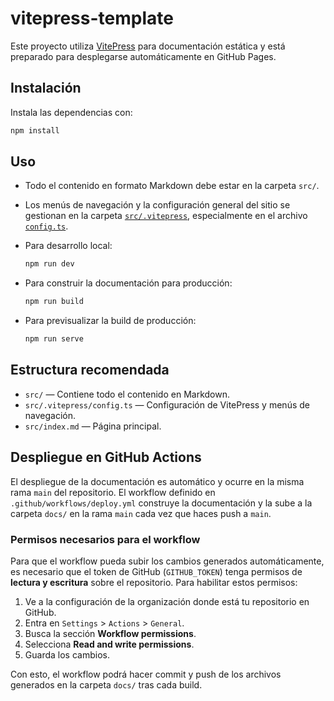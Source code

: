 # vitepress-template

Este proyecto utiliza [VitePress](https://vitepress.dev/) para documentación estática y está preparado para desplegarse automáticamente en GitHub Pages.

## Instalación

Instala las dependencias con:

```bash
npm install
```

## Uso

- Todo el contenido en formato Markdown debe estar en la carpeta `src/`.
- Los menús de navegación y la configuración general del sitio se gestionan en la carpeta [`src/.vitepress`](src/.vitepress/), especialmente en el archivo [`config.ts`](src/.vitepress/config.ts).
- Para desarrollo local:

  ```bash
  npm run dev
  ```

- Para construir la documentación para producción:

  ```bash
  npm run build
  ```

- Para previsualizar la build de producción:

  ```bash
  npm run serve
  ```

## Estructura recomendada

- `src/` — Contiene todo el contenido en Markdown.
- `src/.vitepress/config.ts` — Configuración de VitePress y menús de navegación.
- `src/index.md` — Página principal.

## Despliegue en GitHub Actions

El despliegue de la documentación es automático y ocurre en la misma rama `main` del repositorio. El workflow definido en `.github/workflows/deploy.yml` construye la documentación y la sube a la carpeta `docs/` en la rama `main` cada vez que haces push a `main`.

### Permisos necesarios para el workflow

Para que el workflow pueda subir los cambios generados automáticamente, es necesario que el token de GitHub (`GITHUB_TOKEN`) tenga permisos de **lectura y escritura** sobre el repositorio. Para habilitar estos permisos:

1. Ve a la configuración de la organización donde está tu repositorio en GitHub.
2. Entra en `Settings` > `Actions` > `General`.
3. Busca la sección **Workflow permissions**.
4. Selecciona **Read and write permissions**.
5. Guarda los cambios.

Con esto, el workflow podrá hacer commit y push de los archivos generados en la carpeta `docs/` tras cada build.
